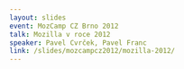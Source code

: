 ```yaml
---
layout: slides
event: MozCamp CZ Brno 2012
talk: Mozilla v roce 2012
speaker: Pavel Cvrček, Pavel Franc
link: /slides/mozcampcz2012/mozilla-2012/
---
```


